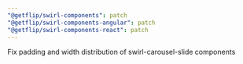 ```yaml
---
"@getflip/swirl-components": patch
"@getflip/swirl-components-angular": patch
"@getflip/swirl-components-react": patch
---
```


Fix padding and width distribution of swirl-carousel-slide components
